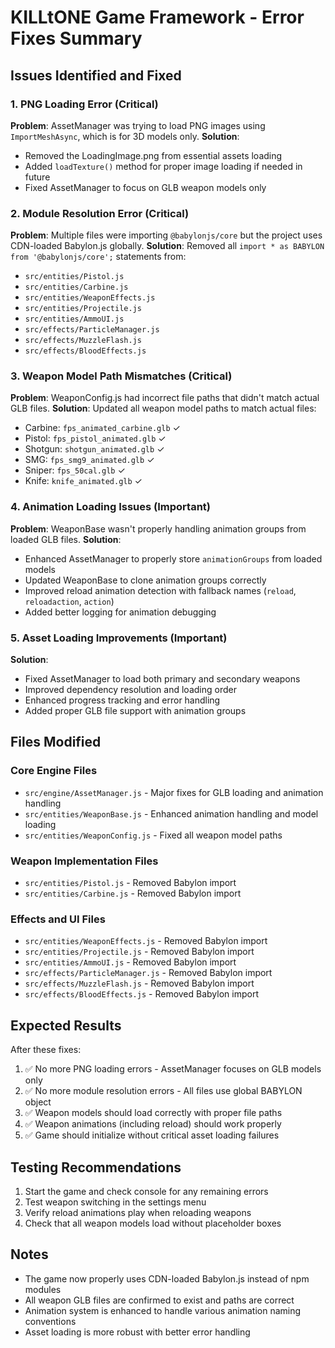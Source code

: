 # KILLtONE Game Framework - Error Fixes Summary

## Issues Identified and Fixed

### 1. PNG Loading Error (Critical)
**Problem**: AssetManager was trying to load PNG images using `ImportMeshAsync`, which is for 3D models only.
**Solution**: 
- Removed the LoadingImage.png from essential assets loading
- Added `loadTexture()` method for proper image loading if needed in future
- Fixed AssetManager to focus on GLB weapon models only

### 2. Module Resolution Error (Critical)
**Problem**: Multiple files were importing `@babylonjs/core` but the project uses CDN-loaded Babylon.js globally.
**Solution**: Removed all `import * as BABYLON from '@babylonjs/core';` statements from:
- `src/entities/Pistol.js`
- `src/entities/Carbine.js`
- `src/entities/WeaponEffects.js`
- `src/entities/Projectile.js`
- `src/entities/AmmoUI.js`
- `src/effects/ParticleManager.js`
- `src/effects/MuzzleFlash.js`
- `src/effects/BloodEffects.js`

### 3. Weapon Model Path Mismatches (Critical)
**Problem**: WeaponConfig.js had incorrect file paths that didn't match actual GLB files.
**Solution**: Updated all weapon model paths to match actual files:
- Carbine: `fps_animated_carbine.glb` ✓
- Pistol: `fps_pistol_animated.glb` ✓
- Shotgun: `shotgun_animated.glb` ✓
- SMG: `fps_smg9_animated.glb` ✓
- Sniper: `fps_50cal.glb` ✓
- Knife: `knife_animated.glb` ✓

### 4. Animation Loading Issues (Important)
**Problem**: WeaponBase wasn't properly handling animation groups from loaded GLB files.
**Solution**:
- Enhanced AssetManager to properly store `animationGroups` from loaded models
- Updated WeaponBase to clone animation groups correctly
- Improved reload animation detection with fallback names (`reload`, `reloadaction`, `action`)
- Added better logging for animation debugging

### 5. Asset Loading Improvements (Important)
**Solution**:
- Fixed AssetManager to load both primary and secondary weapons
- Improved dependency resolution and loading order
- Enhanced progress tracking and error handling
- Added proper GLB file support with animation groups

## Files Modified

### Core Engine Files
- `src/engine/AssetManager.js` - Major fixes for GLB loading and animation handling
- `src/entities/WeaponBase.js` - Enhanced animation handling and model loading
- `src/entities/WeaponConfig.js` - Fixed all weapon model paths

### Weapon Implementation Files
- `src/entities/Pistol.js` - Removed Babylon import
- `src/entities/Carbine.js` - Removed Babylon import

### Effects and UI Files
- `src/entities/WeaponEffects.js` - Removed Babylon import
- `src/entities/Projectile.js` - Removed Babylon import
- `src/entities/AmmoUI.js` - Removed Babylon import
- `src/effects/ParticleManager.js` - Removed Babylon import
- `src/effects/MuzzleFlash.js` - Removed Babylon import
- `src/effects/BloodEffects.js` - Removed Babylon import

## Expected Results

After these fixes:
1. ✅ No more PNG loading errors - AssetManager focuses on GLB models only
2. ✅ No more module resolution errors - All files use global BABYLON object
3. ✅ Weapon models should load correctly with proper file paths
4. ✅ Weapon animations (including reload) should work properly
5. ✅ Game should initialize without critical asset loading failures

## Testing Recommendations

1. Start the game and check console for any remaining errors
2. Test weapon switching in the settings menu
3. Verify reload animations play when reloading weapons
4. Check that all weapon models load without placeholder boxes

## Notes

- The game now properly uses CDN-loaded Babylon.js instead of npm modules
- All weapon GLB files are confirmed to exist and paths are correct
- Animation system is enhanced to handle various animation naming conventions
- Asset loading is more robust with better error handling